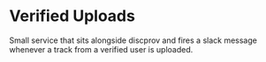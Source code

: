 # Verified Uploads

Small service that sits alongside discprov and fires a slack message whenever a track from a verified user is uploaded.

